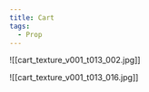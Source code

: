 ```yaml
---
title: Cart
tags:
  - Prop
---
```

![[cart_texture_v001_t013_002.jpg]]

![[cart_texture_v001_t013_016.jpg]]

